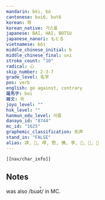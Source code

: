 ```yaml
---
mandarin: bèi, bó
cantonese: bui6, but6
korean: 패
korean_native: 거스를
japanese: BAI, HAI, BOTSU
japanese_nanori: もとる
vietnamese: bội
middle_chinese_initial: b
middle_chinese_final: uʌi
stroke_count: "10"
radical: 心
skip_number: 2-3-7
grade_level: 名字
pos: verb
english: go against, contrary
羅馬字: boi
韓文: 뵈
joyo_level: ""
hsk_level: ""
hanmun_edu_level: 이름
danayo_id: "8744"
mc_id: "1625"
graphemic_classification: 形声
stand_in: "FALSE"
alias: 誖, 𢨋, 哱, 愂, 怫, 孛, 𢟥, 𢠜, 𢚦
---
```

```meta-bind-embed
[[nav/char_info]]
```
## Notes
was also /buət̚/ in MC.
